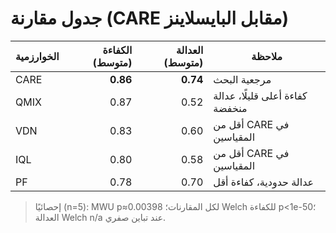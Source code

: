 ﻿# جدول مقارنة (CARE مقابل البايسلاينز)

| الخوارزمية | الكفاءة (متوسط) | العدالة (متوسط) | ملاحظة |
|---|---:|---:|---|
| CARE | **0.86** | **0.74** | مرجعية البحث |
| QMIX | 0.87 | 0.52 | كفاءة أعلى قليلًا، عدالة منخفضة |
| VDN  | 0.83 | 0.60 | أقل من CARE في المقياسين |
| IQL  | 0.80 | 0.58 | أقل من CARE في المقياسين |
| PF   | 0.78 | 0.70 | عدالة حدودية، كفاءة أقل |

> إحصائيًا (n=5): MWU p≈0.00398 لكل المقارنات؛ Welch للكفاءة p<1e-50؛ العدالة Welch n/a عند تباين صفري.
